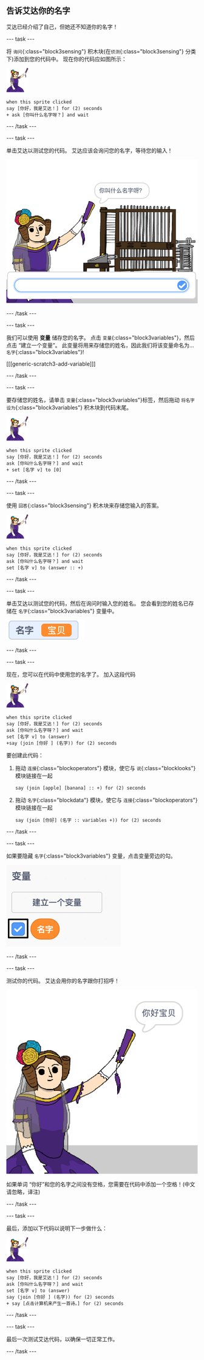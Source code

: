 ## 告诉艾达你的名字

艾达已经介绍了自己，但她还不知道你的名字！

--- task ---

将 `询问`{:class="block3sensing"} 积木块(在`侦测`{:class="block3sensing"} 分类下)添加到您的代码中。 现在你的代码应如图所示：

![艾达精灵](images/ada-sprite.png)

```blocks3
when this sprite clicked
say [你好，我是艾达！] for (2) seconds
+ ask [你叫什么名字呀？] and wait
```

--- /task ---

--- task ---

单击艾达以测试您的代码。 艾达应该会询问您的名字，等待您的输入！

![艾达精灵询问您的名字](images/poetry-input.png)

--- /task ---

--- task ---

我们可以使用 **变量** 储存您的名字。 点击 `变量`{:class="block3variables"}，然后点击 “建立一个变量”。 此变量将用来存储您的姓名，因此我们将该变量命名为... `名字`{:class="block3variables"}!

[[[generic-scratch3-add-variable]]]

--- /task ---

--- task ---

要存储您的姓名，请单击 `变量`{:class="block3variables"}标签，然后拖动 `将名字设为`{:class="block3variables"} 积木块到代码末尾。

![艾达精灵](images/ada-sprite.png)

```blocks3
when this sprite clicked
say [你好，我是艾达！] for (2) seconds
ask [你叫什么名字呀？] and wait
+ set [名字 v] to [0]
```

--- /task ---

--- task ---

使用 `回答`{:class="block3sensing"} 积木块来存储您输入的答案。

![艾达精灵](images/ada-sprite.png)

```blocks3
when this sprite clicked
say [你好，我是艾达！] for (2) seconds
ask [你叫什么名字呀？] and wait
set [名字 v] to (answer :: +)
```

--- /task ---

--- task ---

单击艾达以测试您的代码，然后在询问时输入您的姓名。 您会看到您的姓名已存储在 `名字`{:class="block3variables"} 变量中。

![截屏](images/poetry-name-test.png)

--- /task ---

--- task ---

现在，您可以在代码中使用您的名字了。 加入这段代码

![艾达精灵](images/ada-sprite.png)

```blocks3
when this sprite clicked
say [你好，我是艾达！] for (2) seconds
ask [你叫什么名字呀？] and wait
set [名字 v] to (answer)
+say (join [你好 ] (名字)) for (2) seconds 
```

要创建此代码：

1. 拖动 `连接`{:class="blockoperators"} 模块，使它与 `说`{:class="blocklooks"} 模块链接在一起
    
    ```blocks3
    say (join [apple] [banana] :: +) for (2) seconds
    ```

2. 拖动 `名字`{:class="blockdata"} 模块，使它与 `连接`{:class="blockoperators"} 模块链接在一起
    
    ```blocks3
    say (join [你好] (名字 :: variables +)) for (2) seconds
    ```

--- /task ---

--- task ---

如果要隐藏 `名字`{:class="block3variables"} 变量，点击变量旁边的勾。

![勾选名字变量](images/poetry-tick-annotated.png)

--- /task ---

--- task ---

测试你的代码。 艾达会用你的名字跟你打招呼！

![截屏](images/poetry-name-test2.png)

如果单词 “你好”和您的名字之间没有空格，您需要在代码中添加一个空格！(中文请忽略，译注)

--- /task ---

--- task ---

最后，添加以下代码以说明下一步做什么：

![艾达精灵](images/ada-sprite.png)

```blocks3
when this sprite clicked
say [你好，我是艾达！] for (2) seconds
ask [你叫什么名字呀？] and wait
set [名字 v] to (answer)
say (join [你好 ] (名字)) for (2) seconds 
+ say [点击计算机来产生一首诗。] for (2) seconds 
```

--- /task ---

--- task ---

最后一次测试艾达代码，以确保一切正常工作。

--- /task ---
